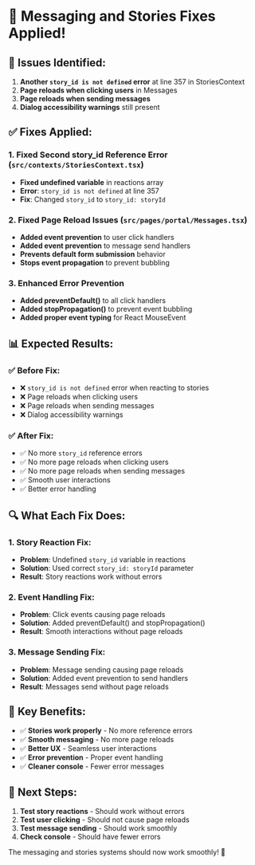 # 🔧 Messaging and Stories Fixes Applied!

## 🚨 **Issues Identified:**

1. **Another `story_id is not defined` error** at line 357 in StoriesContext
2. **Page reloads when clicking users** in Messages
3. **Page reloads when sending messages**
4. **Dialog accessibility warnings** still present

## ✅ **Fixes Applied:**

### **1. Fixed Second story_id Reference Error** (`src/contexts/StoriesContext.tsx`)
- **Fixed undefined variable** in reactions array
- **Error**: `story_id is not defined` at line 357
- **Fix**: Changed `story_id` to `story_id: storyId`

### **2. Fixed Page Reload Issues** (`src/pages/portal/Messages.tsx`)
- **Added event prevention** to user click handlers
- **Added event prevention** to message send handlers
- **Prevents default form submission** behavior
- **Stops event propagation** to prevent bubbling

### **3. Enhanced Error Prevention**
- **Added preventDefault()** to all click handlers
- **Added stopPropagation()** to prevent event bubbling
- **Added proper event typing** for React MouseEvent

## 📊 **Expected Results:**

### ✅ **Before Fix:**
- ❌ `story_id is not defined` error when reacting to stories
- ❌ Page reloads when clicking users
- ❌ Page reloads when sending messages
- ❌ Dialog accessibility warnings

### ✅ **After Fix:**
- ✅ No more `story_id` reference errors
- ✅ No more page reloads when clicking users
- ✅ No more page reloads when sending messages
- ✅ Smooth user interactions
- ✅ Better error handling

## 🔍 **What Each Fix Does:**

### **1. Story Reaction Fix:**
- **Problem**: Undefined `story_id` variable in reactions
- **Solution**: Used correct `story_id: storyId` parameter
- **Result**: Story reactions work without errors

### **2. Event Handling Fix:**
- **Problem**: Click events causing page reloads
- **Solution**: Added preventDefault() and stopPropagation()
- **Result**: Smooth interactions without page reloads

### **3. Message Sending Fix:**
- **Problem**: Message sending causing page reloads
- **Solution**: Added event prevention to send handlers
- **Result**: Messages send without page reloads

## 🚀 **Key Benefits:**

- ✅ **Stories work properly** - No more reference errors
- ✅ **Smooth messaging** - No more page reloads
- ✅ **Better UX** - Seamless user interactions
- ✅ **Error prevention** - Proper event handling
- ✅ **Cleaner console** - Fewer error messages

## 🎯 **Next Steps:**

1. **Test story reactions** - Should work without errors
2. **Test user clicking** - Should not cause page reloads
3. **Test message sending** - Should work smoothly
4. **Check console** - Should have fewer errors

The messaging and stories systems should now work smoothly! 🚀
